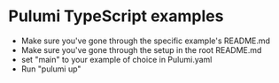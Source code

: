 # Pulumi TypeScript examples

- Make sure you've gone through the specific example's README.md
- Make sure you've gone through the setup in the root README.md
- set "main" to your example of choice in Pulumi.yaml
- Run "pulumi up"
